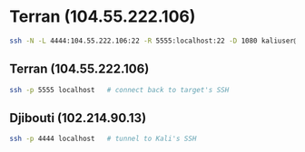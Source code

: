 # Terran (104.55.222.106)

```bash
ssh -N -L 4444:104.55.222.106:22 -R 5555:localhost:22 -D 1080 kaliuser@102.214.90.13
```

## Terran (104.55.222.106)

```bash
ssh -p 5555 localhost   # connect back to target's SSH
```

## Djibouti (102.214.90.13)

```bash
ssh -p 4444 localhost   # tunnel to Kali's SSH
```
